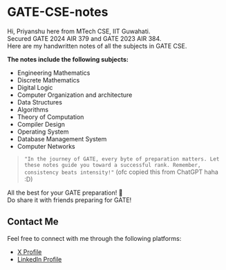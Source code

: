 # GATE-CSE-notes
Hi, Priyanshu here from MTech CSE, IIT Guwahati.<br>
Secured GATE 2024 AIR 379 and GATE 2023 AIR 384.<br>
Here are my handwritten notes of all the subjects in GATE CSE.<br>


**The notes include the following subjects:**
- Engineering Mathematics
- Discrete Mathematics
- Digital Logic
- Computer Organization and architecture
- Data Structures
- Algorithms
- Theory of Computation
- Compiler Design
- Operating System
- Database Management System
- Computer Networks

>```"In the journey of GATE, every byte of preparation matters. Let these notes guide you toward a successful rank. Remember, consistency beats intensity!"```
(ofc copied this from ChatGPT haha :D)

All the best for your GATE preparation! 🚀<br>
Do share it with friends preparing for GATE!

## Contact Me  

Feel free to connect with me through the following platforms:  

- [X Profile](https://x.com/Priyanshu__2109)  
- [LinkedIn Profile](https://www.linkedin.com/in/priyanshu-srivastav-b067241ba/) 

